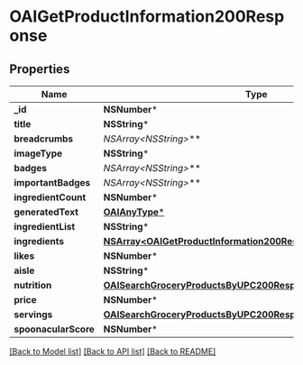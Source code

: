 # OAIGetProductInformation200Response

## Properties
Name | Type | Description | Notes
------------ | ------------- | ------------- | -------------
**_id** | **NSNumber*** |  | 
**title** | **NSString*** |  | 
**breadcrumbs** | **NSArray&lt;NSString*&gt;*** |  | 
**imageType** | **NSString*** |  | 
**badges** | **NSArray&lt;NSString*&gt;*** |  | 
**importantBadges** | **NSArray&lt;NSString*&gt;*** |  | 
**ingredientCount** | **NSNumber*** |  | 
**generatedText** | [**OAIAnyType***](.md) |  | [optional] 
**ingredientList** | **NSString*** |  | 
**ingredients** | [**NSArray&lt;OAIGetProductInformation200ResponseIngredientsInner&gt;***](OAIGetProductInformation200ResponseIngredientsInner.md) |  | 
**likes** | **NSNumber*** |  | 
**aisle** | **NSString*** |  | 
**nutrition** | [**OAISearchGroceryProductsByUPC200ResponseNutrition***](OAISearchGroceryProductsByUPC200ResponseNutrition.md) |  | 
**price** | **NSNumber*** |  | 
**servings** | [**OAISearchGroceryProductsByUPC200ResponseServings***](OAISearchGroceryProductsByUPC200ResponseServings.md) |  | 
**spoonacularScore** | **NSNumber*** |  | 

[[Back to Model list]](../README.md#documentation-for-models) [[Back to API list]](../README.md#documentation-for-api-endpoints) [[Back to README]](../README.md)


